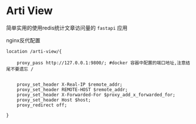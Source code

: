 # Arti View

简单实用的使用redis统计文章访问量的 `fastapi` 应用 

nginx反代配置
``` 
location /arti-view/{
    
    proxy_pass http://127.0.0.1:9800/; #docker 容器中配置的端口地址,注意结尾不要遗忘 / 
    
    
    proxy_set_header X-Real-IP $remote_addr;
    proxy_set_header REMOTE-HOST $remote_addr;
    proxy_set_header X-Forwarded-For $proxy_add_x_forwarded_for;
    proxy_set_header Host $host;
    proxy_redirect off;

}
```
